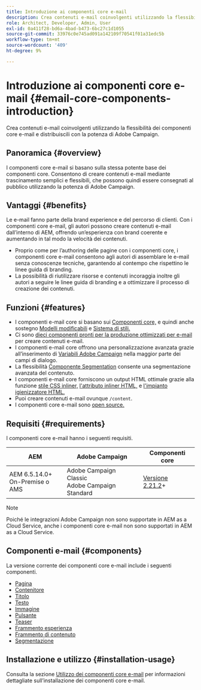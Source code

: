 ```yaml
---
title: Introduzione ai componenti core e-mail
description: Crea contenuti e-mail coinvolgenti utilizzando la flessibilità dei componenti core e-mail e distribuiscili con la potenza di Adobe Campaign.
role: Architect, Developer, Admin, User
exl-id: 0a411f28-bd6a-4bad-b473-6bc27c1d1055
source-git-commit: 33976c0e745ad091a142109f70541f01a31edc5b
workflow-type: tm+mt
source-wordcount: '409'
ht-degree: 9%

---
```



# Introduzione ai componenti core e-mail {#email-core-components-introduction}

Crea contenuti e-mail coinvolgenti utilizzando la flessibilità dei componenti core e-mail e distribuiscili con la potenza di Adobe Campaign.

## Panoramica {#overview}

I componenti core e-mail si basano sulla stessa potente base dei componenti core. Consentono di creare contenuti e-mail mediante trascinamento semplici e flessibili, che possono quindi essere consegnati al pubblico utilizzando la potenza di Adobe Campaign.

## Vantaggi {#benefits}

Le e-mail fanno parte della brand experience e del percorso di clienti. Con i componenti core e-mail, gli autori possono creare contenuti e-mail dall’interno di AEM, offrendo un’esperienza con brand coerente e aumentando in tal modo la velocità dei contenuti.

* Proprio come per l’authoring delle pagine con i componenti core, i componenti core e-mail consentono agli autori di assemblare le e-mail senza conoscenze tecniche, garantendo al contempo che rispettino le linee guida di branding.
* La possibilità di riutilizzare risorse e contenuti incoraggia inoltre gli autori a seguire le linee guida di branding e a ottimizzare il processo di creazione dei contenuti.

## Funzioni {#features}

* I componenti e-mail core si basano sui [Componenti core,](/help/introduction.md) e quindi anche sostegno [Modelli modificabili](https://experienceleague.adobe.com/docs/experience-manager-cloud-service/sites/authoring/features/templates.html?lang=it) e [Sistema di stili.](https://experienceleague.adobe.com/docs/experience-manager-cloud-service/content/sites/authoring/features/style-system.html?lang=it)
* Ci sono [dieci componenti pronti per la produzione ottimizzati per e-mail](#components) per creare contenuti e-mail.
* I componenti e-mail core offrono una personalizzazione avanzata grazie all’inserimento di [Variabili Adobe Campaign](campaign-variables.md) nella maggior parte dei campi di dialogo.
* La flessibilità [Componente Segmentation](/help/email/components/segmentation.md) consente una segmentazione avanzata del contenuto.
* I componenti e-mail core forniscono un output HTML ottimale grazie alla funzione [stile CSS inliner,](https://github.com/adobe/aem-core-email-components/wiki/CSS-Styles-Inliner:-Technical-documentation) [l&#39;attributo inliner HTML,](https://github.com/adobe/aem-core-email-components/wiki/HTML-Inliner) e [l&#39;impianto igienizzatore HTML.](https://github.com/adobe/aem-core-email-components/wiki/HTML-Sanitizing)
* Puoi creare contenuti e-mail ovunque `/content`.
* I componenti core e-mail sono [open source.](https://github.com/adobe/aem-core-email-components)

## Requisiti {#requirements}

I componenti core e-mail hanno i seguenti requisiti.

| AEM | Adobe Campaign | Componenti core  |
|---|---|---|
| AEM 6.5.14.0+<br>On-Premise o AMS | Adobe Campaign Classic<br>Adobe Campaign Standard | [Versione 2.21.2](/help/versions.md)+ |

>[!NOTE]
>
>Poiché le integrazioni Adobe Campaign non sono supportate in AEM as a Cloud Service, anche i componenti core e-mail non sono supportati in AEM as a Cloud Service.

## Componenti e-mail {#components}

La versione corrente dei componenti core e-mail include i seguenti componenti.

* [Pagina](components/page.md)
* [Contenitore](components/container.md)
* [Titolo](components/title.md)
* [Testo](components/text.md)
* [Immagine](components/image.md)
* [Pulsante](components/button.md)
* [Teaser](components/teaser.md)
* [Frammento esperienza](components/experience-fragment.md)
* [Frammento di contenuto](components/content-fragment.md)
* [Segmentazione](components/segmentation.md)

## Installazione e utilizzo {#installation-usage}

Consulta la sezione [Utilizzo dei componenti core e-mail](using.md) per informazioni dettagliate sull’installazione dei componenti core e-mail.
